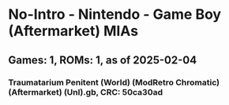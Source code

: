 # No-Intro - Nintendo - Game Boy (Aftermarket) MIAs
## Games: 1, ROMs: 1, as of 2025-02-04
### Traumatarium Penitent (World) (ModRetro Chromatic) (Aftermarket) (Unl).gb, CRC: 50ca30ad
